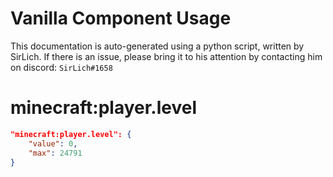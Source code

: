 # Vanilla Component Usage
This documentation is auto-generated using a python script, written by SirLich. If there is an issue, please bring it to his attention by contacting him on discord: `SirLich#1658`

# minecraft:player.level
```JSON
"minecraft:player.level": {
    "value": 0,
    "max": 24791
}
```

